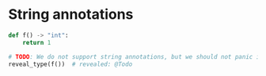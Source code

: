 # String annotations

```py
def f() -> "int":
    return 1

# TODO: We do not support string annotations, but we should not panic if we encounter them
reveal_type(f())  # revealed: @Todo
```
